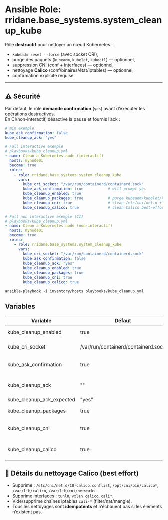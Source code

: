 # Ansible Role: rridane.base_systems.system_cleanup_kube

Rôle **destructif** pour nettoyer un nœud Kubernetes :
- `kubeadm reset --force` (avec socket CRI),
- purge des paquets (`kubeadm`, `kubelet`, `kubectl`) — optionnel,
- suppression CNI (conf + interfaces) — optionnel,
- nettoyage **Calico** (conf/binaires/état/iptables) — optionnel,
- confirmation explicite requise.

---

## ⚠️ Sécurité

Par défaut, le rôle **demande confirmation** (`yes`) avant d’exécuter les opérations destructives.  
En CI/non-interactif, désactive la pause et fournis l’ack :

```yaml
# min exemple
kube_ask_confirmation: false
kube_cleanup_ack: "yes"
```

```yaml
# Full interactive exemple
# playbooks/kube_cleanup.yml
- name: Clean a Kubernetes node (interactif)
  hosts: mynode01
  become: true
  roles:
    - role: rridane.base_systems.system_cleanup_kube
      vars:
        kube_cri_socket: "/var/run/containerd/containerd.sock"
        kube_ask_confirmation: true           # will prompt yes
        kube_cleanup_enabled: true
        kube_cleanup_packages: true           # purge kubeadm/kubelet/kubectl
        kube_cleanup_cni: true                # clean /etc/cni/net.d + interfaces
        kube_cleanup_calico: true             # clean Calico best-effort
```

```yaml
# Full non interactive exemple (CI) 
# playbooks/kube_cleanup.yml
- name: Clean a Kubernetes node (non-interactif)
  hosts: mynode01
  become: true
  roles:
    - role: rridane.base_systems.system_cleanup_kube
      vars:
        kube_cri_socket: "/var/run/containerd/containerd.sock"
        kube_ask_confirmation: false
        kube_cleanup_ack: "yes"
        kube_cleanup_enabled: true
        kube_cleanup_packages: true
        kube_cleanup_cni: true
        kube_cleanup_calico: true
```

```shell
ansible-playbook -i inventory/hosts playbooks/kube_cleanup.yml
```

## Variables

| Variable               | Défaut                                 | Description                                      |
|------------------------|----------------------------------------|--------------------------------------------------|
| kube_cleanup_enabled   | true                                   | Active/désactive le rôle                         |
| kube_cri_socket        | /var/run/containerd/containerd.sock    | Socket CRI pour kubeadm reset                    |
| kube_ask_confirmation  | true                                   | Demander la confirmation interactive             |
| kube_cleanup_ack       | ""                                     | Token de confirmation pour CI                    |
| kube_cleanup_ack_expected | "yes"                               | Token attendu                                    |
| kube_cleanup_packages  | true                                   | Purge kubeadm, kubelet, kubectl                  |
| kube_cleanup_cni       | true                                   | Supprime CNI (conf + interfaces)                 |
| kube_cleanup_calico    | true                                   | Nettoie Calico (conf, bins, état, iptables)      |

## 🧹 Détails du nettoyage Calico (best effort)

- Supprime : `/etc/cni/net.d/10-calico.conflist`, `/opt/cni/bin/calico*`, `/var/lib/calico`, `/var/lib/cni/networks`.
- Supprime interfaces : `tunl0`, `vxlan.calico`, `cali*`.
- Vide/supprime chaînes iptables `cali-*` (filter/nat/mangle).
- Tous les nettoyages sont **idempotents** et n’échouent pas si les éléments n’existent pas.
